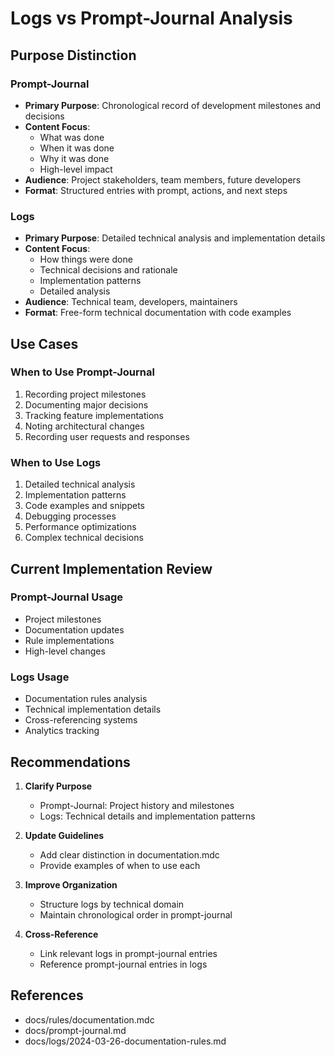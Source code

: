 # Logs vs Prompt-Journal Analysis

## Purpose Distinction

### Prompt-Journal
- **Primary Purpose**: Chronological record of development milestones and decisions
- **Content Focus**:
  - What was done
  - When it was done
  - Why it was done
  - High-level impact
- **Audience**: Project stakeholders, team members, future developers
- **Format**: Structured entries with prompt, actions, and next steps

### Logs
- **Primary Purpose**: Detailed technical analysis and implementation details
- **Content Focus**:
  - How things were done
  - Technical decisions and rationale
  - Implementation patterns
  - Detailed analysis
- **Audience**: Technical team, developers, maintainers
- **Format**: Free-form technical documentation with code examples

## Use Cases

### When to Use Prompt-Journal
1. Recording project milestones
2. Documenting major decisions
3. Tracking feature implementations
4. Noting architectural changes
5. Recording user requests and responses

### When to Use Logs
1. Detailed technical analysis
2. Implementation patterns
3. Code examples and snippets
4. Debugging processes
5. Performance optimizations
6. Complex technical decisions

## Current Implementation Review

### Prompt-Journal Usage
- Project milestones
- Documentation updates
- Rule implementations
- High-level changes

### Logs Usage
- Documentation rules analysis
- Technical implementation details
- Cross-referencing systems
- Analytics tracking

## Recommendations

1. **Clarify Purpose**
   - Prompt-Journal: Project history and milestones
   - Logs: Technical details and implementation patterns

2. **Update Guidelines**
   - Add clear distinction in documentation.mdc
   - Provide examples of when to use each

3. **Improve Organization**
   - Structure logs by technical domain
   - Maintain chronological order in prompt-journal

4. **Cross-Reference**
   - Link relevant logs in prompt-journal entries
   - Reference prompt-journal entries in logs

## References
- docs/rules/documentation.mdc
- docs/prompt-journal.md
- docs/logs/2024-03-26-documentation-rules.md 